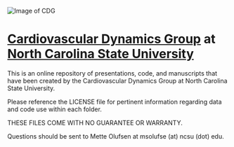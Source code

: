 ![Image of CDG](https://wp.math.ncsu.edu/cdg/wp-content/uploads/sites/3/2019/07/CDG_new-3-768x169.png)
# [Cardiovascular Dynamics Group]([https://cdg.wordpress.ncsu.edu/]) at [North Carolina State University](https://math.sciences.ncsu.edu/)

This is an online repository of presentations, code, and manuscripts that have been created by the Cardiovascular Dynamics Group at North Carolina State University.


Please reference the LICENSE file for pertinent information regarding data and code use within each folder. 

THESE FILES COME WITH NO GUARANTEE OR WARRANTY.

Questions should be sent to Mette Olufsen at msolufse (at) ncsu (dot) edu.


